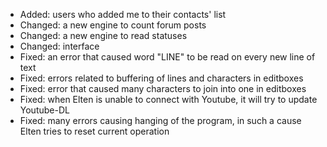 - Added: users who added me to their contacts' list
- Changed: a new engine to count forum posts
- Changed: a new engine to read statuses
- Changed: interface
- Fixed: an error that caused word "LINE" to be read on every new line of text
- Fixed: errors related to buffering of lines and characters in editboxes
- Fixed: error that caused many characters to join into one in editboxes
- Fixed: when Elten is unable to connect with Youtube, it will try to update Youtube-DL
- Fixed: many errors causing hanging of the program, in such a cause Elten tries to reset current operation